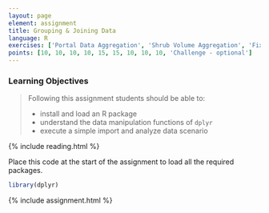 ```yaml
---
layout: page
element: assignment
title: Grouping & Joining Data
language: R
exercises: ['Portal Data Aggregation', 'Shrub Volume Aggregation', 'Fix the Code', 'Portal Data Joins', 'Shrub Volume Join', 'Portal Data dplyr Review', 'Extracting vectors from data frames', 'Building data frames from vectors', 'Check That Your Code Runs', "M'Baïki Data Challenge"]
points: [10, 10, 10, 10, 15, 15, 10, 10, 10, 'Challenge - optional']
---
```


### Learning Objectives

> Following this assignment students should be able to:
>
> - install and load an R package
> - understand the data manipulation functions of `dplyr`
> - execute a simple import and analyze data scenario

{% include reading.html %}

Place this code at the start of the assignment to load all the required packages.

```r
library(dplyr)
```

{% include assignment.html %}
